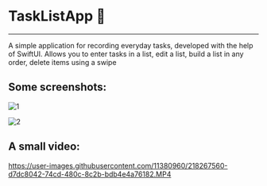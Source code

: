 # TaskListApp 📔
-----------------

A simple application for recording everyday tasks, developed with the help of SwiftUI.
Allows you to enter tasks in a list,
edit a list, 
build a list in any order, 
delete items using a swipe

Some screenshots:
-----------------
![1](https://user-images.githubusercontent.com/11380960/218267524-3c9dcfcb-ae37-4574-8e32-b1d66ffa2ca1.png)

![2](https://user-images.githubusercontent.com/11380960/218267531-5583e577-e08d-4ec2-bc94-525537124dca.png)

A small video:
-----------------
https://user-images.githubusercontent.com/11380960/218267560-d7dc8042-74cd-480c-8c2b-bdb4e4a76182.MP4


